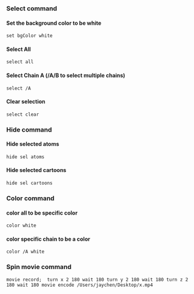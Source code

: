 ### Select command
#### Set the background color to be white
    set bgColor white
#### Select All
    select all
#### Select Chain A (/A/B to select multiple chains)
    select /A   
#### Clear selection
    select clear
    
### Hide command    
#### Hide selected atoms
    hide sel atoms
#### Hide selected cartoons
    hide sel cartoons

### Color command
#### color all to be specific color
    color white
#### color specific chain to be a color
    color /A white
### Spin movie command
`movie record; 
turn x 2 180
wait 180
turn y 2 180
wait 180
turn z 2 180
wait 180
movie encode /Users/jaychen/Desktop/x.mp4`
